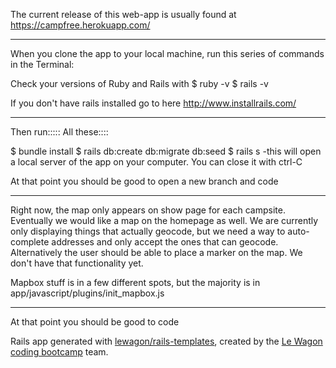 The current release of this web-app is usually found at 
https://campfree.herokuapp.com/

------------

When you clone the app to your local machine, run this series of commands in the Terminal:

Check your versions of Ruby and Rails with
$ ruby -v
$ rails -v

If you don't have rails installed go to here 
http://www.installrails.com/

-------------
Then run::::: All these::::

$ bundle install
$ rails db:create db:migrate db:seed
$ rails s 
 -this will open a local server of the app on your computer. You can close it with ctrl-C
 
 At that point you should be good to open a new branch and code
 
 
------------

Right now, the map only appears on show page for each campsite.
Eventually we would like a map on the homepage as well.
We are currently only displaying things that actually geocode, but we need a way to auto-complete addresses and only accept the ones that can geocode.
Alternatively the user should be able to place a marker on the map. We don't have that functionality yet.

Mapbox stuff is in a few different spots, but the majority is in app/javascript/plugins/init_mapbox.js

---------


At that point you should be good to code



Rails app generated with [lewagon/rails-templates](https://github.com/lewagon/rails-templates), created by the [Le Wagon coding bootcamp](https://www.lewagon.com) team.
